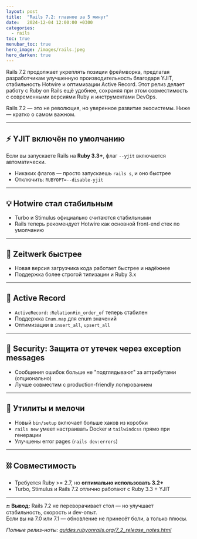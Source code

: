 ```yaml
---
layout: post
title:  "Rails 7.2: главное за 5 минут"
date:   2024-12-04 12:00:00 +0300
categories:
  - rails
toc: true
menubar_toc: true
hero_image: /images/rails.jpeg
hero_darken: true
---
```

Rails 7.2 продолжает укреплять позиции фреймворка, предлагая разработчикам улучшенную производительность благодаря YJIT, стабильность Hotwire и оптимизации Active Record. Этот релиз делает работу с Ruby on Rails ещё удобнее, сохраняя при этом совместимость с современными версиями Ruby и инструментами DevOps.

Rails 7.2 — это не революция, но уверенное развитие экосистемы. Ниже — кратко о самом важном.

---

## ⚡ YJIT включён по умолчанию

Если вы запускаете Rails на **Ruby 3.3+**, флаг `--yjit` включается автоматически.

- Никаких флагов — просто запускаешь `rails s`, и оно быстрее
- Отключить: `RUBYOPT=--disable-yjit`

---

## 💡 Hotwire стал стабильным

- Turbo и Stimulus официально считаются стабильными
- Rails теперь рекомендует Hotwire как основной front-end стек по умолчанию

---

## 🚀 Zeitwerk быстрее

- Новая версия загрузчика кода работает быстрее и надёжнее
- Поддержка более строгой типизации и Ruby 3.x

---

## 🧠 Active Record

- `ActiveRecord::Relation#in_order_of` теперь стабилен
- Поддержка `Enum.map` для enum значений
- Оптимизации в `insert_all`, `upsert_all`

---

## 🔐 Security: Защита от утечек через exception messages

- Сообщения ошибок больше не "подглядывают" за аттрибутами (опционально)
- Лучше совместим с production-friendly логированием

---

## 🧰 Утилиты и мелочи

- Новый `bin/setup` включает больше хаков из коробки
- `rails new` умеет настраивать Docker и `tailwindcss` прямо при генерации
- Улучшены error pages (`rails dev:errors`)

---

## ⛓️ Совместимость

- Требуется Ruby >= 2.7, но **оптимально использовать 3.2+**
- Turbo, Stimulus и Rails 7.2 отлично работают с Ruby 3.3 + YJIT

---

🔚 **Вывод:**
Rails 7.2 не переворачивает стол — но улучшает стабильность, скорость и dev-опыт.  
Если вы на 7.0 или 7.1 — обновление не принесёт боли, а только плюсы.

_Полные релиз-ноты: [guides.rubyonrails.org/7_2_release_notes.html](https://guides.rubyonrails.org/7_2_release_notes.html)_
